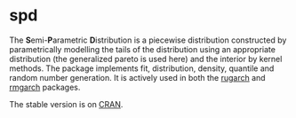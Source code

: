 # spd #

The **S**emi-**P**arametric **D**istribution is a piecewise distribution constructed by parametrically modelling the tails of the distribution
using an appropriate distribution (the generalized pareto is used here) and the interior by kernel methods. The package implements fit, 
distribution, density, quantile and random number generation. It is actively used in both the [rugarch](https://bitbucket.org/alexiosg/rugarch) and [rmgarch](https://bitbucket.org/alexiosg/rmgarch) packages.

The stable version is on [CRAN](http://cran.r-project.org/web/packages/spd/index.html).